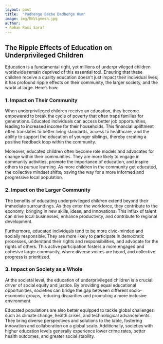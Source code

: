 ```yaml
---
layout: post
title:  "Padhenge Bache Badhenge Hum"
image: img/BKVignesh.jpg
author:
- Rohan Ravi Saraf
---
```


## The Ripple Effects of Education on Underprivileged Children

Education is a fundamental right, yet millions of underprivileged children worldwide remain deprived of this essential tool. Ensuring that these children receive a quality education doesn't just impact their individual lives; it has profound ripple effects on their community, the larger society, and the world at large. Here’s how:

### 1. Impact on Their Community

When underprivileged children receive an education, they become empowered to break the cycle of poverty that often traps families for generations. Educated individuals can access better job opportunities, leading to increased income for their households. This financial upliftment often translates to better living standards, access to healthcare, and the ability to support the education of younger siblings, thereby creating a positive feedback loop within the community.

Moreover, educated children often become role models and advocates for change within their communities. They are more likely to engage in community activities, promote the importance of education, and inspire others to pursue learning. As more children in the community get educated, the collective mindset shifts, paving the way for a more informed and progressive local population.

### 2. Impact on the Larger Community

The benefits of educating underprivileged children extend beyond their immediate surroundings. As they enter the workforce, they contribute to the economy, bringing in new skills, ideas, and innovations. This influx of talent can drive local businesses, enhance productivity, and contribute to regional development.

Furthermore, educated individuals tend to be more civic-minded and socially responsible. They are more likely to participate in democratic processes, understand their rights and responsibilities, and advocate for the rights of others. This active participation fosters a more engaged and cohesive larger community, where diverse voices are heard, and collective progress is prioritized.

### 3. Impact on Society as a Whole

At the societal level, the education of underprivileged children is a crucial driver of social equity and justice. By providing equal educational opportunities, societies can bridge the gap between different socio-economic groups, reducing disparities and promoting a more inclusive environment.

Educated populations are also better equipped to tackle global challenges such as climate change, health crises, and technological advancements. They bring diverse perspectives and solutions to the table, fostering innovation and collaboration on a global scale. Additionally, societies with higher education levels generally experience lower crime rates, better health outcomes, and greater social stability.
